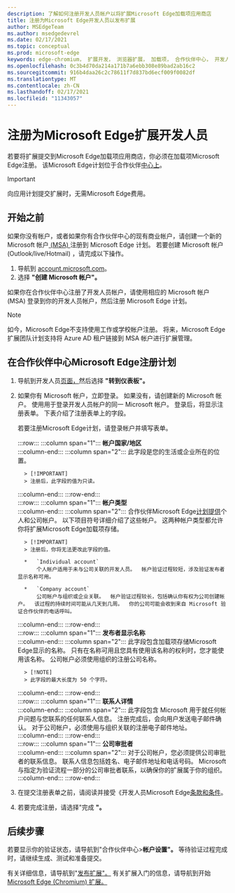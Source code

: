 ```yaml
---
description: 了解如何注册开发人员帐户以将扩展Microsoft Edge加载项应用商店
title: 注册为Microsoft Edge开发人员以发布扩展
author: MSEdgeTeam
ms.author: msedgedevrel
ms.date: 02/17/2021
ms.topic: conceptual
ms.prod: microsoft-edge
keywords: edge-chromium， 扩展开发， 浏览器扩展， 加载项， 合作伙伴中心， 开发人员
ms.openlocfilehash: 0c3b4d70da214a171b7a6ebb308e89bad2ab16c2
ms.sourcegitcommit: 916b4daa26c2c78611f7d837bd6ecf009f0082df
ms.translationtype: MT
ms.contentlocale: zh-CN
ms.lasthandoff: 02/17/2021
ms.locfileid: "11343057"
---
```

# 注册为Microsoft Edge扩展开发人员  

若要将扩展提交到Microsoft Edge加载项应用商店，你必须在加载项Microsoft Edge注册。  该Microsoft Edge计划位于合作伙伴[中心上][MicrosoftPartnerCenter]。  

> [!IMPORTANT]
> 向应用计划提交扩展时，无需Microsoft Edge费用。  

##  <a name="before-you-begin"></a>开始之前  

如果你没有帐户，或者如果你有合作伙伴中心的现有商业帐户，请创建一个新的 Microsoft 帐户[ (MSA) ][WindowsCommunityEverythingAboutMicrosoftAccounts]注册到 Microsoft Edge 计划。  若要创建 Microsoft 帐户 \(Outlook/live/Hotmail\) ，请完成以下操作。  

1.  导航到 [account.microsoft.com][MicrosoftAccount]。  
1.  选择 **"创建 Microsoft 帐户"。**  
    
如果你在合作伙伴中心注册了开发人员帐户，请使用相应的 Microsoft 帐户 \(MSA\) 登录到你的开发人员帐户，然后注册 Microsoft Edge 计划。  

> [!NOTE]
> 如今，Microsoft Edge不支持使用工作或学校帐户注册。  将来，Microsoft Edge扩展团队计划支持将 Azure AD 租户链接到 MSA 帐户进行扩展管理。  

##  <a name="enroll-in-the-microsoft-edge-program-on-partner-center"></a>在合作伙伴中心Microsoft Edge注册计划  

1.  导航到开发人员[页面，][MicrosoftPartnerCenter]然后选择 **"转到仪表板"。**  
1.  如果你有 Microsoft 帐户，立即登录。  如果没有，请创建新的 Microsoft 帐户。  使用用于登录开发人员帐户的同一 Microsoft 帐户。  登录后，将显示注册表单。 下表介绍了注册表单上的字段。  
    
    若要注册Microsoft Edge计划，请登录帐户并填写表单。  
    
    :::row:::
       :::column span="1":::
          **帐户国家/地区**  
       :::column-end:::
       :::column span="2":::
          此字段是您的生活或企业所在的位置。  
          
          > [!IMPORTANT]
          > 注册后，此字段的值为只读。  
          
       :::column-end:::
    :::row-end:::  
    :::row:::
       :::column span="1":::
          **帐户类型**  
       :::column-end:::
       :::column span="2":::
          合作伙伴Microsoft Edge[计划提供][MicrosoftPartnerCenter]个人和公司帐户。  以下项目符号详细介绍了这些帐户。  这两种帐户类型都允许你将扩展Microsoft Edge加载项存储。  
          
          > [!IMPORTANT]
          > 注册后，你将无法更改此字段的值。  
          
          *   `Individual account`  
              个人帐户适用于未与公司关联的开发人员。  帐户验证过程较短，涉及验证发布者显示名称可用。  

          *   `Company account`  
              公司帐户与组织或企业关联。  帐户验证过程较长，包括确认你有权为公司创建帐户。  该过程的持续时间可能从几天到几周。  你的公司可能会收到来自 Microsoft 验证合作伙伴的电话呼叫。  
              
       :::column-end:::
    :::row-end:::  
    :::row:::
       :::column span="1":::
          **发布者显示名称**  
       :::column-end:::
       :::column span="2":::
          此字段包含加载项存储Microsoft Edge显示的名称。  只有在名称可用且您具有使用该名称的权利时，您才能使用该名称。  公司帐户必须使用组织的注册公司名称。  
          
          > [!NOTE]
          > 此字段的最大长度为 50 个字符。  
          
       :::column-end:::
    :::row-end:::  
    :::row:::
       :::column span="1":::
          **联系人详情**  
       :::column-end:::
       :::column span="2":::
          此字段包含 Microsoft 用于就任何帐户问题与您联系的任何联系人信息。  注册完成后，会向用户发送电子邮件确认。  对于公司帐户，必须使用与组织关联的注册电子邮件地址。  
       :::column-end:::
    :::row-end:::  
    :::row:::
       :::column span="1":::
          **公司审批者**  
       :::column-end:::
       :::column span="2":::
          对于公司帐户，您必须提供公司审批者的联系信息。  联系人信息包括姓名、电子邮件地址和电话号码。  Microsoft 与指定为验证流程一部分的公司审批者联系，以确保你的扩展属于你的组织。  
       :::column-end:::
    :::row-end:::  
    
1.  在提交注册表单之前，请阅读并接受《开发人员Microsoft Edge[条款和条件][MicrosoftAppDeveloperAgreement]。  
1.  若要完成注册，请选择"完成 **"。**  
    
##  <a name="next-steps"></a>后续步骤  

若要显示你的验证状态，请导航到"合作伙伴中心>**帐户设置"。**  等待验证过程完成时，请继续生成、测试和准备提交。  

有关详细信息，请导航到"[发布扩展"。][ExtensionsChromiumPublishExtension]  有关扩展入门的信息，请导航到开始[Microsoft Edge (Chromium) 扩展。][ExtensionsChromiumGettingStartedIndex]  

<!-- links -->  

[ExtensionsChromiumGettingStartedIndex]: ../getting-started/index.md "有关扩展Microsoft Edge (Chromium) 入门|Microsoft Docs"  
[ExtensionsChromiumPublishExtension]:  ./publish-extension.md "发布扩展|Microsoft Docs"  

[MicrosoftAppDeveloperAgreement]:  /legal/windows/agreements/app-developer-agreement "应用开发人员协议|Microsoft Docs"  

[MicrosoftAccount]:  https://account.microsoft.com/account "Microsoft 帐户"  

[MicrosoftPartnerCenter]:  https://partner.microsoft.com/dashboard/microsoftedge/public/login?ref=dd "合作伙伴中心"  

[WindowsCommunityEverythingAboutMicrosoftAccounts]:  https://community.windows.com/stories/everything-you-need-to-know-about-microsoft-accounts "你需要了解的 Microsoft 帐户信息|Windows Community"  
